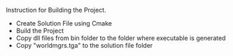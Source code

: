 Instruction for Building the Project.

- Create Solution File using Cmake
- Build the Project
- Copy dll files from bin folder to the folder where executable is generated
- Copy "worldmgrs.tga" to the solution file folder
